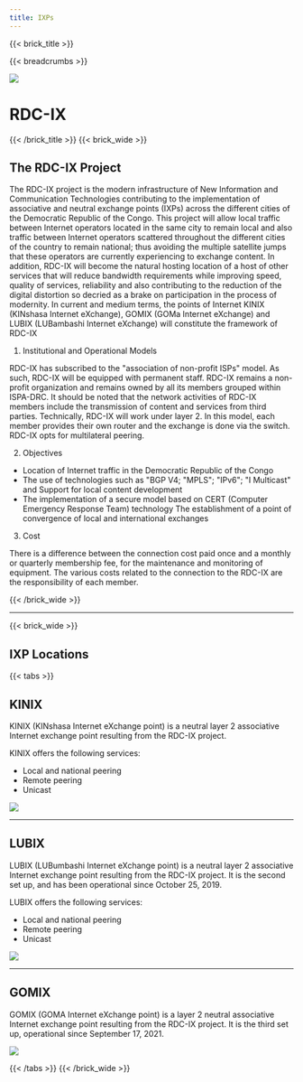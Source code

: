 ```yaml
---
title: IXPs
---
```


{{< brick_title >}}

{{< breadcrumbs >}}

![](/uploads/photos/bricks.png)

# RDC-IX

{{< /brick_title >}}
{{< brick_wide >}}

## The RDC-IX Project

The RDC-IX project is the modern infrastructure of New Information and Communication Technologies contributing to the implementation of associative and neutral exchange points (IXPs) across the different cities of the Democratic Republic of the Congo. This project will allow local traffic between Internet operators located in the same city to remain local and also traffic between Internet operators scattered throughout the different cities of the country to remain national; thus avoiding the multiple satellite jumps that these operators are currently experiencing to exchange content. In addition, RDC-IX will become the natural hosting location of a host of other services that will reduce bandwidth requirements while improving speed, quality of services, reliability and also contributing to the reduction of the digital distortion so decried as a brake on participation in the process of modernity. In current and medium terms, the points of Internet KINIX (KINshasa Internet eXchange), GOMIX (GOMa Internet eXchange) and LUBIX (LUBambashi Internet eXchange) will constitute the framework of RDC-IX

1. Institutional and Operational Models

RDC-IX has subscribed to the "association of non-profit ISPs" model. As such, RDC-IX will be equipped with permanent staff. RDC-IX remains a non-profit organization and remains owned by all its members grouped within ISPA-DRC. It should be noted that the network activities of RDC-IX members include the transmission of content and services from third parties.
Technically, RDC-IX will work under layer 2. In this model, each member provides their own router and the exchange is done via the switch. RDC-IX opts for multilateral peering.

2. Objectives

- Location of Internet traffic in the Democratic Republic of the Congo
- The use of technologies such as "BGP V4; "MPLS"; "IPv6"; "I Multicast" and Support for local content development
- The implementation of a secure model based on CERT (Computer Emergency Response Team) technology
The establishment of a point of convergence of local and international exchanges

3. Cost

There is a difference between the connection cost paid once and a monthly or quarterly membership fee, for the maintenance and monitoring of equipment. The various costs related to the connection to the RDC-IX are the responsibility of each member.
 
{{< /brick_wide >}}

---
{{< brick_wide >}}

## IXP Locations

{{< tabs >}}

## KINIX

KINIX (KINshasa Internet eXchange point) is a neutral layer 2 associative Internet exchange point resulting from the RDC-IX project.

KINIX offers the following services:
- Local and national peering
- Remote peering
- Unicast

![](/uploads/branches_logos/KINIX.png)

---
## LUBIX

LUBIX (LUBumbashi Internet eXchange point) is a neutral layer 2 associative Internet exchange point resulting from the RDC-IX project. It is the second set up, and has been operational since October 25, 2019.

LUBIX offers the following services:
- Local and national peering
- Remote peering
- Unicast

![](/uploads/branches_logos/LUBIX.png)

---
## GOMIX

GOMIX (GOMA Internet eXchange point) is a layer 2 neutral associative Internet exchange point resulting from the RDC-IX project. It is the third set up, operational since September 17, 2021.

![](/uploads/branches_logos/GOMIX.png)

{{< /tabs >}}
{{< /brick_wide >}}